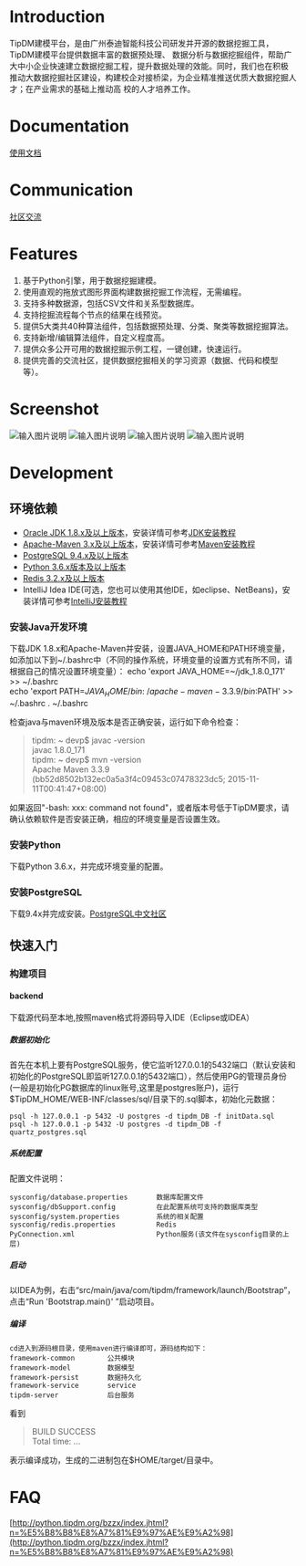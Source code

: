 # Introduction #
TipDM建模平台，是由广州泰迪智能科技公司研发并开源的数据挖掘工具，TipDM建模平台提供数据丰富的数据预处理、
数据分析与数据挖掘组件，帮助广大中小企业快速建立数据挖掘工程，提升数据处理的效能。同时，我们也在积极
推动大数据挖掘社区建设，构建校企对接桥梁，为企业精准推送优质大数据挖掘人才；在产业需求的基础上推动高
校的人才培养工作。

# Documentation #
[使用文档](http://python.tipdm.org/bzzx/index.jhtml?n=%E6%93%8D%E4%BD%9C%E6%96%87%E6%A1%A3)

# Communication #
[社区交流](http://bbs.tipdm.org)

# Features #
1. 基于Python引擎，用于数据挖掘建模。
2. 使用直观的拖放式图形界面构建数据挖掘工作流程，无需编程。
3. 支持多种数据源，包括CSV文件和关系型数据库。
4. 支持挖掘流程每个节点的结果在线预览。
5. 提供5大类共40种算法组件，包括数据预处理、分类、聚类等数据挖掘算法。
6. 支持新增/编辑算法组件，自定义程度高。
7. 提供众多公开可用的数据挖掘示例工程，一键创建，快速运行。
8. 提供完善的交流社区，提供数据挖掘相关的学习资源（数据、代码和模型等）。

# Screenshot #
![输入图片说明](https://images.gitee.com/uploads/images/2019/0617/112412_0a4abed4_4964548.jpeg "1.jpg")
![输入图片说明](https://images.gitee.com/uploads/images/2019/0617/112438_656d0053_4964548.jpeg "2.jpg")
![输入图片说明](https://images.gitee.com/uploads/images/2019/0617/112450_a0ff4eb8_4964548.jpeg "3.jpg")
![输入图片说明](https://images.gitee.com/uploads/images/2019/0617/112509_238a7067_4964548.jpeg "4.jpg")

# Development #
## 环境依赖 ##
- [Oracle JDK 1.8.x及以上版本](http://www.oracle.com/technetwork/java/javasebusiness/downloads/java-archive-downloads-javase6-419409.html)，安装详情可参考[JDK安装教程](https://docs.oracle.com/javase/8/docs/technotes/guides/install/install_overview.html)
- [Apache-Maven 3.x及以上版本](http://maven.apache.org)，安装详情可参考[Maven安装教程](https://maven.apache.org/install.html)
- [PostgreSQL 9.4.x及以上版本](http://www.postgresql.org/download/)
- [Python 3.6.x版本及以上版本](https://www.python.org/)
- [Redis 3.2.x及以上版本](https://redis.io/)
- IntelliJ Idea IDE(可选，您也可以使用其他IDE，如eclipse、NetBeans)，安装详情可参考[IntelliJ安装教程](https://www.jetbrains.com/help/idea/installing-and-launching.html)

### 安装Java开发环境 ###
下载JDK 1.8.x和Apache-Maven并安装，设置JAVA_HOME和PATH环境变量，如添加以下到~/.bashrc中（不同的操作系统，环境变量的设置方式有所不同，请根据自己的情况设置环境变量）： 
    echo 'export JAVA_HOME=~/jdk_1.8.0_171' >> ~/.bashrc  
    echo 'export PATH=$JAVA_HOME/bin:~/apache-maven-3.3.9/bin:$PATH' >> ~/.bashrc
    . ~/.bashrc

检查java与maven环境及版本是否正确安装，运行如下命令检查：
> tipdm: ~ devp$ javac -version  
> javac 1.8.0_171  
> tipdm: ~ devp$ mvn -version  
> Apache Maven 3.3.9 (bb52d8502b132ec0a5a3f4c09453c07478323dc5; 2015-11-11T00:41:47+08:00)   

如果返回"-bash: xxx: command not found"，或者版本号低于TipDM要求，请确认依赖软件是否安装正确，相应的环境变量是否设置生效。

### 安装Python ###

   下载Python 3.6.x，并完成环境变量的配置。
   	
### 安装PostgreSQL ###
  
   下载9.4x并完成安装。[PostgreSQL中文社区](http://www.postgres.cn)
## 快速入门 ##
### 构建项目 ###
#### backend ####
下载源代码至本地,按照maven格式将源码导入IDE（Eclipse或IDEA）
##### 数据初始化 #####
首先在本机上要有PostgreSQL服务，使它监听127.0.0.1的5432端口（默认安装和初始化的PostgreSQL即监听127.0.0.1的5432端口），然后使用PG的管理员身份(一般是初始化PG数据库的linux账号,这里是postgres账户)，运行$TipDM_HOME/WEB-INF/classes/sql/目录下的.sql脚本，初始化元数据：

    psql -h 127.0.0.1 -p 5432 -U postgres -d tipdm_DB -f initData.sql
    psql -h 127.0.0.1 -p 5432 -U postgres -d tipdm_DB -f quartz_postgres.sql

##### 系统配置 #####
配置文件说明：


	sysconfig/database.properties		数据库配置文件
	sysconfig/dbSupport.config			在此配置系统可支持的数据库类型
	sysconfig/system.properties			系统的相关配置
	sysconfig/redis.properties			Redis
	PyConnection.xml					Python服务(该文件在sysconfig目录的上层)
    
##### 启动 #####
以IDEA为例，右击“src/main/java/com/tipdm/framework/launch/Bootstrap”，点击“Run 'Bootstrap.main()' ”启动项目。
##### 编译 #####
	cd进入到源码根目录，使用maven进行编译即可，源码结构如下：
	framework-common		公共模块
	framework-model  		数据模型
	framework-persist 		数据持久化
	framework-service 		service
	tipdm-server  			后台服务

看到
> BUILD SUCCESS  
> Total time: ...  

表示编译成功，生成的二进制包在$HOME/target/目录中。 

# FAQ #
[http://python.tipdm.org/bzzx/index.jhtml?n=%E5%B8%B8%E8%A7%81%E9%97%AE%E9%A2%98](http://python.tipdm.org/bzzx/index.jhtml?n=%E5%B8%B8%E8%A7%81%E9%97%AE%E9%A2%98)
